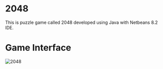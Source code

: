 # 2048
This is puzzle game called 2048 developed using Java with Netbeans 8.2 IDE.

# Game Interface
![2048](https://user-images.githubusercontent.com/67953132/215326746-53200e04-c42f-437b-b7f4-cf2b68bf7fad.png)
